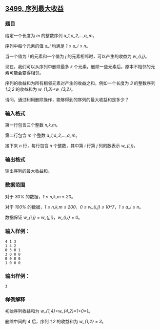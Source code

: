 ## [3499. 序列最大收益](https://www.acwing.com/problem/content/3502/)

### 题目

给定一个长度为 *m* 的整数序列 *a_1,a_2,…,a_m*。

序列中每个元素的值 *a_i* 均满足 *1 ≤ a_i ≤ n*。

当一个值为 *i* 的元素和一个值为 *j* 的元素相邻时，可以产生的收益为 *w_{i,j}*。

现在，我们可以从序列中删除最多 *k* 个元素，删除一些元素后，原本不相邻的元素可能会变得相邻。

序列的收益和为所有相邻元素对产生的收益之和，例如一个长度为 *3* 的整数序列 *1,3,2* 的收益和为 *w_{1,3}+w_{3,2}*。

请问，通过利用删除操作，能够得到的序列的最大收益和是多少？

### 输入格式

第一行包含三个整数 *n,k,m*。

第二行包含 *m* 个整数 *a_1,a_2,…,a_m*。

接下来 *n* 行，每行包含 *n* 个整数，其中第 *i* 行第 *j* 列的数表示 *w_{i,j}*。

### 输出格式

输出序列的最大收益和。

### 数据范围

对于 *30%* 的数据，*1 ≤ n,k,m ≤ 20*。

对于 *100%* 的数据，*1 ≤ n,k,m ≤ 200*，*0 ≤ w_{i,j} ≤ 10^7*，*1 ≤ a_i ≤ n*。

数据保证 *w_{i,j} = w_{j,i}*，*w_{i,i} = 0*。

### 输入样例：

```
4 1 3
1 4 2
0 3 0 1
3 0 0 0
0 0 0 0
1 0 0 0
```

### 输出样例：

```
3
```

### 样例解释

初始序列收益和为 *w_{1,4}+w_{4,2}=1+0=1*。

删除中间的 *4* 后，序列 *1,2* 的收益和为 *w_{1,2} = 3*。
